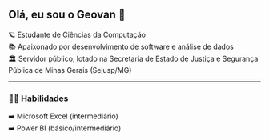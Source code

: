 ## Olá, eu sou o Geovan 👋

🪐 Estudante de Ciências da Computação  
📚 Apaixonado por desenvolvimento de software e análise de dados  
🏛️ Servidor público, lotado na Secretaria de Estado de Justiça e Segurança Pública de Minas Gerais (Sejusp/MG)

---

### 🧗‍♂️ Habilidades

➡️ Microsoft Excel (intermediário)  
➡️ Power BI (básico/intermediário)
